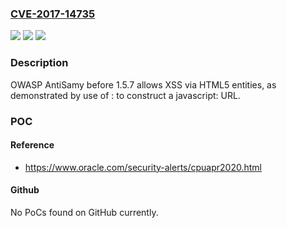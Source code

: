### [CVE-2017-14735](https://cve.mitre.org/cgi-bin/cvename.cgi?name=CVE-2017-14735)
![](https://img.shields.io/static/v1?label=Product&message=n%2Fa&color=blue)
![](https://img.shields.io/static/v1?label=Version&message=n%2Fa&color=blue)
![](https://img.shields.io/static/v1?label=Vulnerability&message=n%2Fa&color=brighgreen)

### Description

OWASP AntiSamy before 1.5.7 allows XSS via HTML5 entities, as demonstrated by use of &colon; to construct a javascript: URL.

### POC

#### Reference
- https://www.oracle.com/security-alerts/cpuapr2020.html

#### Github
No PoCs found on GitHub currently.

